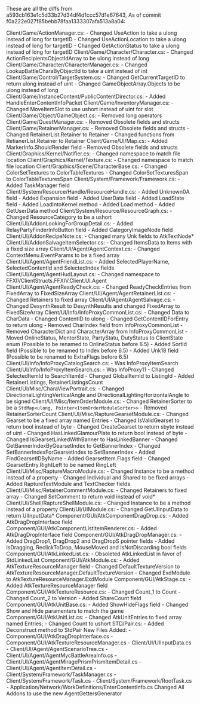 These are all the diffs from a593cb163e1c5d33b27d34df4d1ccc57d1e67643,
As of commit f0a222e027f85bebb78faa1333307afa513a8a04:

Client/Game/ActionManager.cs:
     - Changed UseAction to take a ulong instead of long for targetID
     - Changed UseActionLocation to take a ulong instead of long for targetID
     - Changed GetActionStatus to take a ulong instead of long for targetID
Client/Game/Character/Character.cs:
     - Changed ActionRecipientsObjectIdArray to be ulong instead of long
Client/Game/Character/CharacterManager.cs:
     - Changed LookupBattleCharaByObjectId to take a uint instead of int
Client/Game/Control/TargetSystem.cs:
     - Changed GetCurrentTargetID to return ulong instead of uint
     - Changed GameObjectArray.Objects to be ulong instead of long
Client/Game/InstanceContent/PublicContentDirector.cs:
     - Added HandleEnterContentInfoPacket
Client/Game/InventoryManager.cs:
     - Changed MoveItemSlot to use ushort instead of uint for slot
Client/Game/Object/GameObject.cs:
     - Removed long operators
Client/Game/QuestManager.cs:
     - Removed Obsolete fields and structs
Client/Game/RetainerManager.cs:
     - Removed Obsolete fields and structs
     - Changed RetainerList.Retainer to Retainer
     - Changed functions from RetianerList.Retainer to Retainer
Client/Game/UI/Map.cs:
     - Added MarkerInfo.ShouldRender field
     - Removed Obsolete fields and structs
Client/Graphics/Kernel/Notifier.cs:
     - Changed namespace to match file location
Client/Graphics/Kernel/Texture.cs:
     - Changed namespace to match file location
Client/Graphics/Scene/CharacterBase.cs:
     - Changed ColorSetTextures to ColorTableTextures
     - Changed ColorSetTexturesSpan to ColorTableTexturesSpan
Client/System/Framework/Framework.cs:
     - Added TaskManager field
Client/System/Resource/Handle/ResourceHandle.cs:
     - Added Unknown0A field
     - Added Expansion field
     - Added UserData field
     - Added LoadState field
     - Added LoadIntoKernel method
     - Added Load method
     - Added GetUserData method
Client/System/Resource/ResourceGraph.cs:
     - Changed ResourceCategory to be a ushort
Client/UI/AddonLookingForGroupDetail.cs:
     - Added RelayPartyFinderInfoButton field
     - Added CategoryImageNode field
Client/UI/AddonRecipeNote.cs:
     - Changed many Unk fields to AtkTextNode*
Client/UI/AddonSalvageItemSelector.cs:
     - Changed ItemsData to Items with a fixed size array
Client/UI/Agent/AgentContext.cs:
     - Changed ContextMenu.EventParams to be a fixed array
Client/UI/Agent/AgentFriendList.cs:
     - Added SelectedPlayerName, SelectedContentId and SelectedIndex fields
Client/UI/Agent/AgentHudLayout.cs:
     - Changed namespace to FFXIVClientStructs.FFXIV.Client.UI.Agent
Client/UI/Agent/AgentReadyCheck.cs:
     - Changed ReadyCheckEntries from FixedArray to FixedSizeArray
Client/UI/Agent/AgentRetainerList.cs:
     - Changed Retainers to fixed array
Client/UI/Agent/AgentSalvage.cs:
     - Changed DesynthResult to DesynthResults and changed FixedArray to FixedSizeArray
Client/UI/Info/InfoProxyCommonList.cs:
     - Changed Data to CharData
     - Changed ContentID to ulong
     - Changed GetContentIDForEntry to return ulong
     - Removed CharIndex field from InfoProxyCommonList
     - Removed CharacterDict and CharacterArray from InfoProxyCommonList
     - Moved OnlineStatus, MentorState, PartyStatu, DutyStatus to ClientState enum (Possible to be renamed to OnlineStatus before 6.5)
     - Added SortId field (Possible to be renamed to Index before 6.5)
     - Added Unk18 field (Possible to be renamed to ExtraFlags before 6.5)
Client/UI/Info/InfoProxyCatalogSearch.cs:
     - Was InfoProxyItemSearch
Client/UI/Info/InfoProxyItemSearch.cs:
     - Was InfoProxy11
     - Changed SelectedItemId to SearchItemId
     - Changed GlobalItemId to ListingId
     - Added RetainerListings, RetainerListingsCount
Client/UI/Misc/CharaViewPortrait.cs:
     - Changed DirectionalLightingVerticalAngle and DirectionalLightingHorizontalAngle to be signed
Client/UI/Misc/ItemOrderModule.cs:
     - Changed RetainerSorter to be a `StdMap<ulong, Pointer<ItemOrderModuleSorter>>`
     - Removed RetainerSorterCount
Client/UI/Misc/RaptureGearsetModule.cs:
     - Changed Gearset to be a fixed array named Entries
     - Changed IsValidGearset to return bool instead of byte
     - Changed CreateGearset to return sbyte instead of uint
     - Changed HasLinkedGlamourPlate to return bool instead of byte
     - Changed IsGearsetLinkedWithBanner to HasLinkedBanner
     - Changed GetBannerIndexByGearsetIndex to GetBannerIndex
     - Changed SetBannerIndexForGearsetIndex to SetBannerIndex
     - Added FindGearsetIDByName
     - Added GearsetItem.Flags field
     - Changed GearsetEntry.RightLeft to be named RingLeft
Client/UI/Misc/RaptureMacroModule.cs:
     - Changed Instance to be a method instead of a property
     - Changed Individual and Shared to be fixed arrays
     - Added RaptureTextModule and TextChecker fields
Client/UI/Misc/RetainerCommentModule.cs:
     - Changed Retainers to fixed array
     - Changed SetComment to return void instead of void*
Client/UI/Shell/RaptureShellModule.cs:
     - Changed Instance to be a method instead of a property
Client/UI/UIModule.cs:
     - Changed GetUIInputData to return UIInputData*
Component/GUI/AtkComponentDragDrop.cs:
     - Added AtkDragDropInterface field
Component/GUI/AtkComponentListItemRenderer.cs:
     - Added AtkDragDropInterface field
Component/GUI/AtkDragDropManager.cs:
     - Added DragDrop1, DragDrop2 and DragDropS pointer fields
     - Added IsDragging, ReclickToDrop, MouseMoved and IsNotDiscarding bool fields
Component/GUI/AtkLinkedList.cs:
     - Obsoleted AtkLinkedList in favor of StdLinkedList
Component/GUI/AtkModule.cs:
     - Added AtkTextureResourceManager field
     - Changed DefaultTextureVersion to AtkTextureResourceManager.DefaultTextureVersion
     - Changed ExdModule to AtkTextureResourceManager.ExdModule
Component/GUI/AtkStage.cs:
     - Added AtkTextureResourceManager field
Component/GUI/AtkTextureResource.cs:
     - Changed Count_1 to Count
     - Changed Count_2 to Version
     - Added ShareCount field
Component/GUI/AtkUnitBase.cs:
     - Added ShowHideFlags field
     - Changed Show and Hide paramenters to match the game
Component/GUI/AtkUnitList.cs:
     - Changed AtkUnitEntries to fixed array named Entries;
     - Changed Count to ushort
STD/Pair.cs:
     - Added Deconstruct method to StdPair
New Files Added:
     - Component/GUI/AtkDragDropInterface.cs
     - Component/GUI/AtkTextureResourceManager.cs
     - Client/UI/UIInputData.cs
     - Client/UI/Agent/AgentScenarioTree.cs
     - Client/UI/Agent/AgentMycBattleAreaInfo.cs
     - Client/UI/Agent/AgentMiragePrismPrismItemDetail.cs
     - Client/UI/Agent/AgentItemDetail.cs
     - Client/System/Framework/TaskManager.cs
     - Client/System/Framework/Task.cs
     - Client/System/Framework/RootTask.cs
     - Application/Network/WorkDefinitions/EnterContentInfo.cs
Changed All Addons to use the new AgentGettersGenerator